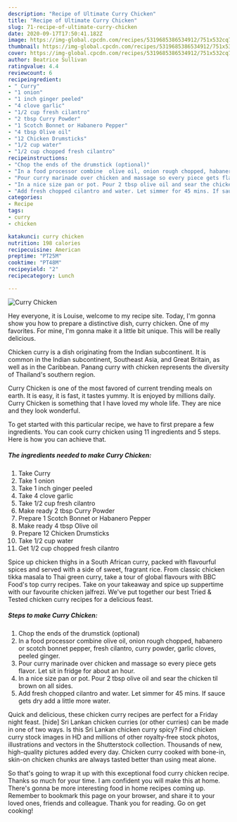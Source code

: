 ```yaml
---
description: "Recipe of Ultimate Curry Chicken"
title: "Recipe of Ultimate Curry Chicken"
slug: 71-recipe-of-ultimate-curry-chicken
date: 2020-09-17T17:50:41.182Z
image: https://img-global.cpcdn.com/recipes/5319685386534912/751x532cq70/curry-chicken-recipe-main-photo.jpg
thumbnail: https://img-global.cpcdn.com/recipes/5319685386534912/751x532cq70/curry-chicken-recipe-main-photo.jpg
cover: https://img-global.cpcdn.com/recipes/5319685386534912/751x532cq70/curry-chicken-recipe-main-photo.jpg
author: Beatrice Sullivan
ratingvalue: 4.4
reviewcount: 6
recipeingredient:
- " Curry"
- "1 onion"
- "1 inch ginger peeled"
- "4 clove garlic"
- "1/2 cup fresh cilantro"
- "2 tbsp Curry Powder"
- "1 Scotch Bonnet or Habanero Pepper"
- "4 tbsp Olive oil"
- "12 Chicken Drumsticks"
- "1/2 cup water"
- "1/2 cup chopped fresh cilantro"
recipeinstructions:
- "Chop the ends of the drumstick (optional)"
- "In a food processor combine  olive oil, onion rough chopped, habanero or scotch bonnet pepper, fresh cilantro, curry powder, garlic cloves, peeled ginger."
- "Pour curry marinade over chicken and massage so every piece gets flavor. Let sit in fridge for about an hour."
- "In a nice size pan or pot. Pour 2 tbsp olive oil and sear the chicken til brown on all sides."
- "Add fresh chopped cilantro and water. Let simmer for 45 mins. If sauce gets dry add a little more water."
categories:
- Recipe
tags:
- curry
- chicken

katakunci: curry chicken 
nutrition: 198 calories
recipecuisine: American
preptime: "PT25M"
cooktime: "PT48M"
recipeyield: "2"
recipecategory: Lunch

---
```



![Curry Chicken](https://img-global.cpcdn.com/recipes/5319685386534912/751x532cq70/curry-chicken-recipe-main-photo.jpg)

Hey everyone, it is Louise, welcome to my recipe site. Today, I'm gonna show you how to prepare a distinctive dish, curry chicken. One of my favorites. For mine, I'm gonna make it a little bit unique. This will be really delicious.

Chicken curry is a dish originating from the Indian subcontinent. It is common in the Indian subcontinent, Southeast Asia, and Great Britain, as well as in the Caribbean. Panang curry with chicken represents the diversity of Thailand&#39;s southern region.

Curry Chicken is one of the most favored of current trending meals on earth. It is easy, it is fast, it tastes yummy. It is enjoyed by millions daily. Curry Chicken is something that I have loved my whole life. They are nice and they look wonderful.


To get started with this particular recipe, we have to first prepare a few ingredients. You can cook curry chicken using 11 ingredients and 5 steps. Here is how you can achieve that.

<!--inarticleads1-->

##### The ingredients needed to make Curry Chicken:

1. Take  Curry
1. Take 1 onion
1. Take 1 inch ginger peeled
1. Take 4 clove garlic
1. Take 1/2 cup fresh cilantro
1. Make ready 2 tbsp Curry Powder
1. Prepare 1 Scotch Bonnet or Habanero Pepper
1. Make ready 4 tbsp Olive oil
1. Prepare 12 Chicken Drumsticks
1. Take 1/2 cup water
1. Get 1/2 cup chopped fresh cilantro


Spice up chicken thighs in a South African curry, packed with flavourful spices and served with a side of sweet, fragrant rice. From classic chicken tikka masala to Thai green curry, take a tour of global flavours with BBC Food&#39;s top curry recipes. Take on your takeaway and spice up suppertime with our favourite chicken jalfrezi. We&#39;ve put together our best Tried &amp; Tested chicken curry recipes for a delicious feast. 

<!--inarticleads2-->

##### Steps to make Curry Chicken:

1. Chop the ends of the drumstick (optional)
1. In a food processor combine  olive oil, onion rough chopped, habanero or scotch bonnet pepper, fresh cilantro, curry powder, garlic cloves, peeled ginger.
1. Pour curry marinade over chicken and massage so every piece gets flavor. Let sit in fridge for about an hour.
1. In a nice size pan or pot. Pour 2 tbsp olive oil and sear the chicken til brown on all sides.
1. Add fresh chopped cilantro and water. Let simmer for 45 mins. If sauce gets dry add a little more water.


Quick and delicious, these chicken curry recipes are perfect for a Friday night feast. [hide] Sri Lankan chicken curries (or other curries) can be made in one of two ways. Is this Sri Lankan chicken curry spicy? Find chicken curry stock images in HD and millions of other royalty-free stock photos, illustrations and vectors in the Shutterstock collection. Thousands of new, high-quality pictures added every day. Chicken curry cooked with bone-in, skin-on chicken chunks are always tasted better than using meat alone. 

So that's going to wrap it up with this exceptional food curry chicken recipe. Thanks so much for your time. I am confident you will make this at home. There's gonna be more interesting food in home recipes coming up. Remember to bookmark this page on your browser, and share it to your loved ones, friends and colleague. Thank you for reading. Go on get cooking!
